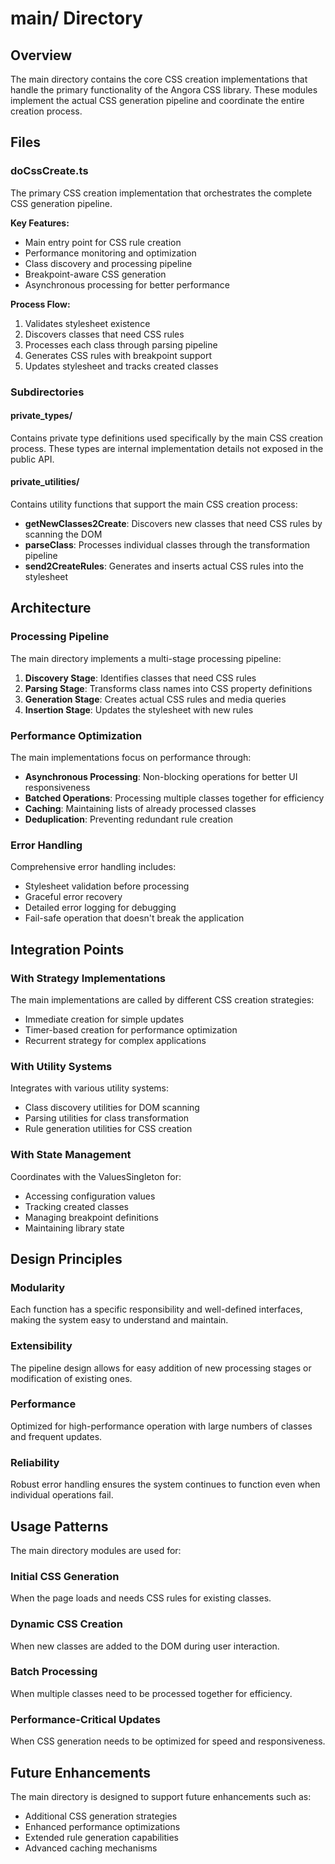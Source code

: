 # main/ Directory

## Overview

The main directory contains the core CSS creation implementations that handle the primary functionality of the Angora CSS library. These modules implement the actual CSS generation pipeline and coordinate the entire creation process.

## Files

### doCssCreate.ts

The primary CSS creation implementation that orchestrates the complete CSS generation pipeline.

**Key Features:**
- Main entry point for CSS rule creation
- Performance monitoring and optimization
- Class discovery and processing pipeline
- Breakpoint-aware CSS generation
- Asynchronous processing for better performance

**Process Flow:**
1. Validates stylesheet existence
2. Discovers classes that need CSS rules
3. Processes each class through parsing pipeline
4. Generates CSS rules with breakpoint support
5. Updates stylesheet and tracks created classes

### Subdirectories

#### private_types/
Contains private type definitions used specifically by the main CSS creation process. These types are internal implementation details not exposed in the public API.

#### private_utilities/
Contains utility functions that support the main CSS creation process:

- **getNewClasses2Create**: Discovers new classes that need CSS rules by scanning the DOM
- **parseClass**: Processes individual classes through the transformation pipeline
- **send2CreateRules**: Generates and inserts actual CSS rules into the stylesheet

## Architecture

### Processing Pipeline

The main directory implements a multi-stage processing pipeline:

1. **Discovery Stage**: Identifies classes that need CSS rules
2. **Parsing Stage**: Transforms class names into CSS property definitions
3. **Generation Stage**: Creates actual CSS rules and media queries
4. **Insertion Stage**: Updates the stylesheet with new rules

### Performance Optimization

The main implementations focus on performance through:

- **Asynchronous Processing**: Non-blocking operations for better UI responsiveness
- **Batched Operations**: Processing multiple classes together for efficiency
- **Caching**: Maintaining lists of already processed classes
- **Deduplication**: Preventing redundant rule creation

### Error Handling

Comprehensive error handling includes:

- Stylesheet validation before processing
- Graceful error recovery
- Detailed error logging for debugging
- Fail-safe operation that doesn't break the application

## Integration Points

### With Strategy Implementations
The main implementations are called by different CSS creation strategies:
- Immediate creation for simple updates
- Timer-based creation for performance optimization
- Recurrent strategy for complex applications

### With Utility Systems
Integrates with various utility systems:
- Class discovery utilities for DOM scanning
- Parsing utilities for class transformation
- Rule generation utilities for CSS creation

### With State Management
Coordinates with the ValuesSingleton for:
- Accessing configuration values
- Tracking created classes
- Managing breakpoint definitions
- Maintaining library state

## Design Principles

### Modularity
Each function has a specific responsibility and well-defined interfaces, making the system easy to understand and maintain.

### Extensibility
The pipeline design allows for easy addition of new processing stages or modification of existing ones.

### Performance
Optimized for high-performance operation with large numbers of classes and frequent updates.

### Reliability
Robust error handling ensures the system continues to function even when individual operations fail.

## Usage Patterns

The main directory modules are used for:

### Initial CSS Generation
When the page loads and needs CSS rules for existing classes.

### Dynamic CSS Creation
When new classes are added to the DOM during user interaction.

### Batch Processing
When multiple classes need to be processed together for efficiency.

### Performance-Critical Updates
When CSS generation needs to be optimized for speed and responsiveness.

## Future Enhancements

The main directory is designed to support future enhancements such as:
- Additional CSS generation strategies
- Enhanced performance optimizations
- Extended rule generation capabilities
- Advanced caching mechanisms
